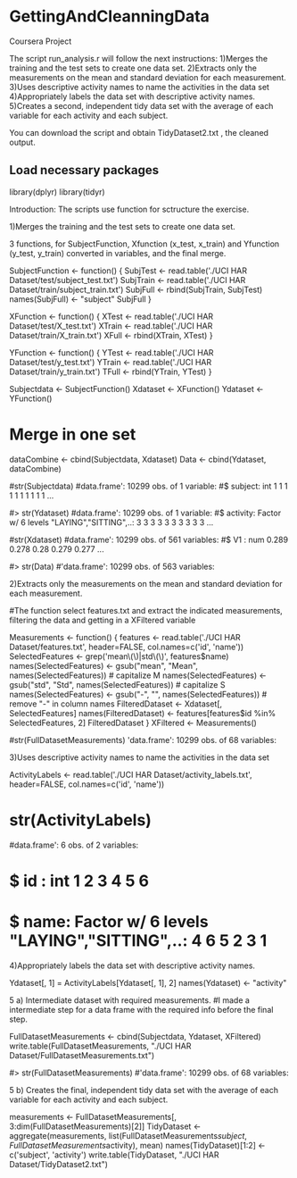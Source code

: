 # GettingAndCleanningData
Coursera Project

The script run_analysis.r will follow the next instructions:
1)Merges the training and the test sets to create one data set.
2)Extracts only the measurements on the mean and standard deviation for each measurement.
3)Uses descriptive activity names to name the activities in the data set
4)Appropriately labels the data set with descriptive activity names.
5)Creates a second, independent tidy data set with the average of each variable for each activity and each subject.

You can download the script and obtain TidyDataset2.txt , the cleaned output.


## Load necessary packages
library(dplyr)
library(tidyr)

Introduction: The scripts use function for sctructure the exercise.

1)Merges the training and the test sets to create one data set.

3 functions, for SubjectFunction, Xfunction (x_test, x_train) and Yfunction (y_test, y_train) converted in variables, and the final merge.

SubjectFunction <- function() {
  SubjTest <- read.table('./UCI HAR Dataset/test/subject_test.txt')
  SubjTrain <- read.table('./UCI HAR Dataset/train/subject_train.txt')
  SubjFull <- rbind(SubjTrain, SubjTest)
  names(SubjFull) <- "subject"
  SubjFull
}

XFunction <- function() {
  XTest <- read.table('./UCI HAR Dataset/test/X_test.txt')
  XTrain <- read.table('./UCI HAR Dataset/train/X_train.txt')
  XFull  <- rbind(XTrain, XTest)
}

YFunction <- function() {
  YTest <- read.table('./UCI HAR Dataset/test/y_test.txt')
  YTrain <- read.table('./UCI HAR Dataset/train/y_train.txt')
  TFull  <- rbind(YTrain, YTest)
}

Subjectdata <- SubjectFunction()
Xdataset <- XFunction()
Ydataset <- YFunction()

# Merge in one set
dataCombine <- cbind(Subjectdata, Xdataset)
Data <- cbind(Ydataset, dataCombine) 

#str(Subjectdata)
#data.frame':	10299 obs. of  1 variable:
#$ subject: int  1 1 1 1 1 1 1 1 1 1 ...
 
 #> str(Ydataset)
#data.frame':	10299 obs. of  1 variable:
 #$ activity: Factor w/ 6 levels "LAYING","SITTING",..: 3 3 3 3 3 3 3 3 3 3 ...
 
 #str(Xdataset)
 #data.frame':	10299 obs. of  561 variables:
 #$ V1  : num  0.289 0.278 0.28 0.279 0.277 ...
 
 #> str(Data)
#'data.frame':	10299 obs. of  563 variables:

2)Extracts only the measurements on the mean and standard deviation for each measurement.

#The function select features.txt and extract the indicated measurements, filtering the data and getting in a XFiltered variable

Measurements <- function() {
  features <- read.table('./UCI HAR Dataset/features.txt', header=FALSE, col.names=c('id', 'name'))
  SelectedFeatures <- grep('mean\\(\\)|std\\(\\)', features$name)
  names(SelectedFeatures) <- gsub("mean", "Mean", names(SelectedFeatures)) # capitalize M
  names(SelectedFeatures) <- gsub("std", "Std", names(SelectedFeatures)) # capitalize S
  names(SelectedFeatures) <- gsub("-", "", names(SelectedFeatures)) # remove "-" in column names 
  FilteredDataset <- Xdataset[, SelectedFeatures]
  names(FilteredDataset) <- features[features$id %in% SelectedFeatures, 2]
  FilteredDataset
}
XFiltered <- Measurements()

#str(FullDatasetMeasurements)
'data.frame':	10299 obs. of  68 variables:

3)Uses descriptive activity names to name the activities in the data set

ActivityLabels <- read.table('./UCI HAR Dataset/activity_labels.txt', header=FALSE, col.names=c('id', 'name'))

# str(ActivityLabels)
#data.frame':	6 obs. of  2 variables:
# $ id  : int  1 2 3 4 5 6
# $ name: Factor w/ 6 levels "LAYING","SITTING",..: 4 6 5 2 3 1

4)Appropriately labels the data set with descriptive activity names.

Ydataset[, 1] = ActivityLabels[Ydataset[, 1], 2]
names(Ydataset) <- "activity"

5 a) Intermediate dataset with required measurements.
#I made a intermediate step for a data frame with the required info before the final step.

FullDatasetMeasurements <- cbind(Subjectdata, Ydataset, XFiltered)
write.table(FullDatasetMeasurements, "./UCI HAR Dataset/FullDatasetMeasurements.txt")

#> str(FullDatasetMeasurements)
#'data.frame':	10299 obs. of  68 variables:

5 b) Creates the final, independent tidy data set with the average of each variable for each activity and each subject.

measurements <- FullDatasetMeasurements[, 3:dim(FullDatasetMeasurements)[2]]
TidyDataset <- aggregate(measurements, list(FullDatasetMeasurements$subject, FullDatasetMeasurements$activity), mean)
names(TidyDataset)[1:2] <- c('subject', 'activity')
write.table(TidyDataset, "./UCI HAR Dataset/TidyDataset2.txt")


